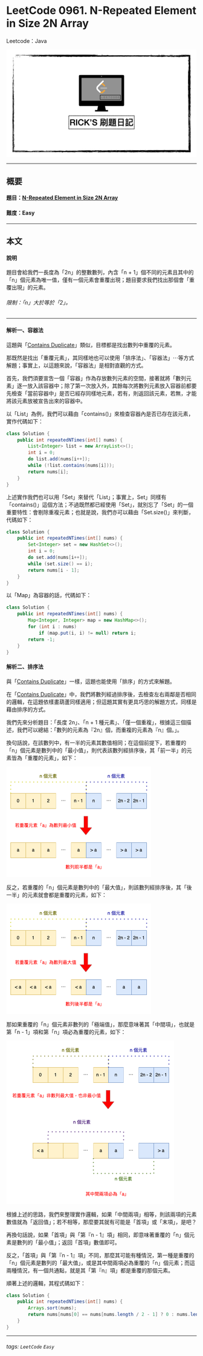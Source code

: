 # LeetCode 0961. N-Repeated Element in Size 2N Array
Leetcode：Java

![](https://github.com/rickbsr/LeetCode/blob/main/pics/leetcode-rick.jpeg?raw=true)

---

## 概要

#### 題目：[N-Repeated Element in Size 2N Array](https://leetcode.com/problems/n-repeated-element-in-size-2n-array/)

#### 難度：Easy

---

## 本文

#### 說明

題目會給我們一長度為「2n」的整數數列，內含「n + 1」個不同的元素且其中的「n」個元素為唯一值，僅有一個元素會重覆出現；題目要求我們找出那個會「重覆出現」的元素。


###### 限制：「n」大於等於「2」。

---

#### 解析一、容器法

這題與「[Contains Duplicate](https://leetcode.com/problems/contains-duplicate/)」類似，目標都是找出數列中重覆的元素。

那既然是找出「重覆元素」，其同樣地也可以使用「排序法」、「容器法」⋯等方式解題；事實上，以這題來說，「容器法」是相對直觀的方式。

首先，我們須要宣吿一個「容器」作為存放數列元素的空間，接著就將「數列元素」逐一放入該容器中；除了第一次放入外，其餘每次將數列元素放入容器前都要先檢查「當前容器中」是否已經存同樣地元素，若有，則返回該元素，若無，才能將該元素放被宣告出來的容器中。

以「List」為例，我們可以藉由「contains()」來檢查容器內是否已存在該元素，實作代碼如下：

```java
class Solution {
    public int repeatedNTimes(int[] nums) {
        List<Integer> list = new ArrayList<>();
        int i = 0;
        do list.add(nums[i++]);
        while (!list.contains(nums[i]));
        return nums[i];
    }
}
```

上述實作我們也可以用「Set」來替代「List」；事實上，Set」同樣有「contains()」這個方法；不過既然都已經使用「Set」，就別忘了「Set」的一個重要特性：會剔除重複元素；也就是說，我們亦可以藉由「Set.size()」來判斷，代碼如下：

```java
class Solution {
    public int repeatedNTimes(int[] nums) {
        Set<Integer> set = new HashSet<>();
        int i = 0;
        do set.add(nums[i++]);
        while (set.size() == i);
        return nums[i - 1];
    }
}
```

以「Map」為容器的話，代碼如下：

```java
class Solution {
    public int repeatedNTimes(int[] nums) {
        Map<Integer, Integer> map = new HashMap<>();
        for (int i : nums)
            if (map.put(i, i) != null) return i;
        return -1;
    }
}
```

#### 解析二、排序法

與「[Contains Duplicate](https://leetcode.com/problems/contains-duplicate/)」一樣，這題也能使用「排序」的方式來解題。

在「[Contains Duplicate](https://leetcode.com/problems/contains-duplicate/)」中，我們將數列經過排序後，去檢查左右兩鄰是否相同的邏輯，在這題依樣畫葫蘆同樣適用；但這題其實有更具巧思的解題方式，同樣是藉由排序的方式。

我們先來分析題目：「長度 2n」、「n + 1 種元素」、「僅一個重複」，根據這三個描述，我們可以總結：「數列的元素為『2n』個，而重複的元素為『n』個。」。

換句話說，在該數列中，有一半的元素其數值相同；在這個前提下，若重覆的「n」個元素是數列中的「最小值」，則代表該數列經排序後，其「前一半」的元素皆為「重覆的元素」，如下：

![](https://raw.githubusercontent.com/rickbsr/LeetCode/main/pics/0961_n-repeated_element_in_size_2n_array_min_a.png)

反之，若重覆的「n」個元素是數列中的「最大值」，則該數列經排序後，其「後一半」的元素就會都是重覆的元素，如下：

![](https://raw.githubusercontent.com/rickbsr/LeetCode/main/pics/0961_n-repeated_element_in_size_2n_array_max_a.png)

那如果重覆的「n」個元素非數列的「極端值」，那麼意味著其「中間項」，也就是第「n - 1」項和第「n」項必為重覆的元素，如下：

![](https://raw.githubusercontent.com/rickbsr/LeetCode/main/pics/0961_n-repeated_element_in_size_2n_array_normal_a.png)

根據上述的思路，我們來整理實作邏輯，如果「中間兩項」相等，則該兩項的元素數值就為「返回值」；若不相等，那麼要其就有可能是「首項」或「末項」，是吧？

再換句話說，如果「首項」與「第『n - 1』項」相同，即意味著重覆的「n」個元素是數列的「最小值」；返回「首項」數值即可。

反之，「首項」與「第『n - 1』項」不同，那麼其可能有種情況，第一種是重覆的「n」個元素是數列的「最大值」，或是其中間兩項必為重覆的「n」個元素；而這兩種情況，有一個共通點，就是其「第『n』項」都是重覆的那個元素。

順著上述的邏輯，其程式碼如下：

```java
class Solution {
    public int repeatedNTimes(int[] nums) {
        Arrays.sort(nums);
        return nums[nums[0] == nums[nums.length / 2 - 1] ? 0 : nums.length / 2];
    }
}
```

---

###### tags: `LeetCode` `Easy`